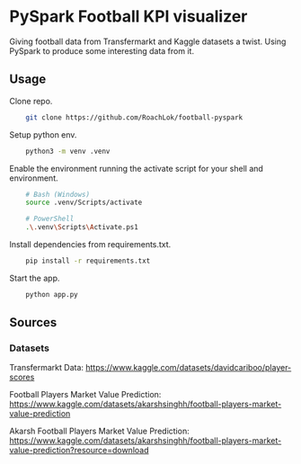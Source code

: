 # PySpark Football KPI visualizer

Giving football data from Transfermarkt and Kaggle datasets a twist. Using PySpark to produce some interesting data from it.

## Usage
Clone repo.
```bash
    git clone https://github.com/RoachLok/football-pyspark
```

Setup python env.
```bash
    python3 -m venv .venv
```

Enable the environment running the activate script for your shell and environment.
```bash
    # Bash (Windows)
    source .venv/Scripts/activate

    # PowerShell
    .\.venv\Scripts\Activate.ps1
``` 

Install dependencies from requirements.txt.
```bash
    pip install -r requirements.txt
```

Start the app.
```bash
    python app.py
```

## Sources

### Datasets

Transfermarkt Data:
https://www.kaggle.com/datasets/davidcariboo/player-scores

Football Players Market Value Prediction:
https://www.kaggle.com/datasets/akarshsinghh/football-players-market-value-prediction

Akarsh Football Players Market Value Prediction:
https://www.kaggle.com/datasets/akarshsinghh/football-players-market-value-prediction?resource=download

